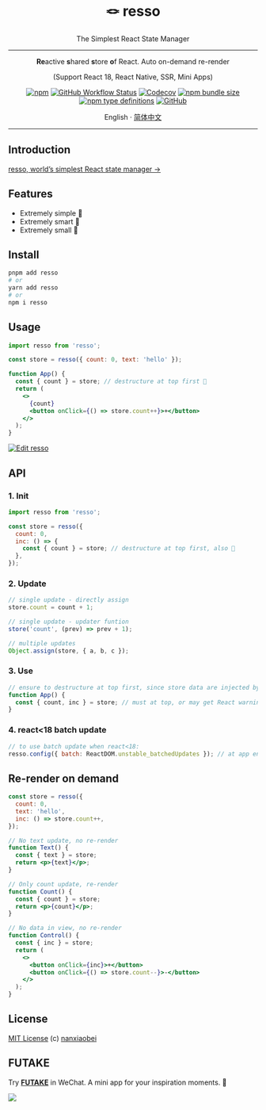 <div align="center">
<h1>🪢 resso</h1>

The Simplest React State Manager

---

**Re**active **s**hared **s**tore **o**f React. Auto on-demand re-render

(Support React 18, React Native, SSR, Mini Apps)

[![npm](https://img.shields.io/npm/v/resso?style=flat-square)](https://www.npmjs.com/package/resso)
[![GitHub Workflow Status](https://img.shields.io/github/actions/workflow/status/nanxiaobei/resso/test.yml?branch=main&style=flat-square)](https://github.com/nanxiaobei/resso/actions/workflows/test.yml)
[![Codecov](https://img.shields.io/codecov/c/github/nanxiaobei/resso?style=flat-square)](https://codecov.io/gh/nanxiaobei/resso)
[![npm bundle size](https://img.shields.io/bundlephobia/minzip/resso?style=flat-square)](https://bundlephobia.com/result?p=resso)
[![npm type definitions](https://img.shields.io/npm/types/typescript?style=flat-square)](https://github.com/nanxiaobei/resso/blob/main/src/index.ts)
[![GitHub](https://img.shields.io/github/license/nanxiaobei/resso?style=flat-square)](https://github.com/nanxiaobei/resso/blob/main/LICENSE)

English · [简体中文](./README.zh-CN.md)

</div>

---

## Introduction

[resso, world’s simplest React state manager →](https://nanxiaobei.medium.com/resso-worlds-simplest-react-state-manager-a3b1b0ccaa99)

## Features

- Extremely simple 🪩
- Extremely smart 🫙
- Extremely small 🫧

## Install

```sh
pnpm add resso
# or
yarn add resso
# or
npm i resso
```

## Usage

```jsx
import resso from 'resso';

const store = resso({ count: 0, text: 'hello' });

function App() {
  const { count } = store; // destructure at top first 🥷
  return (
    <>
      {count}
      <button onClick={() => store.count++}>+</button>
    </>
  );
}
```

[![Edit resso](https://codesandbox.io/static/img/play-codesandbox.svg)](https://codesandbox.io/s/resso-ol8dn?file=/src/App.jsx)

## API

### 1. Init

```jsx
import resso from 'resso';

const store = resso({
  count: 0,
  inc: () => {
    const { count } = store; // destructure at top first, also 🥷
  },
});
```

### 2. Update

```jsx
// single update - directly assign
store.count = count + 1;

// single update - updater funtion
store('count', (prev) => prev + 1);

// multiple updates
Object.assign(store, { a, b, c });
```

### 3. Use

```jsx
// ensure to destructure at top first, since store data are injected by useState
function App() {
  const { count, inc } = store; // must at top, or may get React warning
}
```

### 4. react<18 batch update

```jsx
// to use batch update when react<18:
resso.config({ batch: ReactDOM.unstable_batchedUpdates }); // at app entry
```

## Re-render on demand

```jsx
const store = resso({
  count: 0,
  text: 'hello',
  inc: () => store.count++,
});

// No text update, no re-render
function Text() {
  const { text } = store;
  return <p>{text}</p>;
}

// Only count update, re-render
function Count() {
  const { count } = store;
  return <p>{count}</p>;
}

// No data in view, no re-render
function Control() {
  const { inc } = store;
  return (
    <>
      <button onClick={inc}>+</button>
      <button onClick={() => store.count--}>-</button>
    </>
  );
}
```

## License

[MIT License](https://github.com/nanxiaobei/resso/blob/main/LICENSE) (c) [nanxiaobei](https://lee.so/)

## FUTAKE

Try [**FUTAKE**](https://sotake.com/futake) in WeChat. A mini app for your inspiration moments. 🌈

![](https://s3.bmp.ovh/imgs/2022/07/21/452dd47aeb790abd.png)
